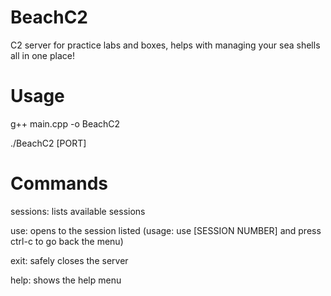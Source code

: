 # BeachC2
C2 server for practice labs and boxes, helps with managing your sea shells all in one place!

# Usage
g++ main.cpp -o BeachC2

./BeachC2 [PORT]

# Commands
sessions: lists available sessions

use: opens to the session listed (usage: use [SESSION NUMBER] and press ctrl-c to go back the menu)

exit: safely closes the server

help: shows the help menu
